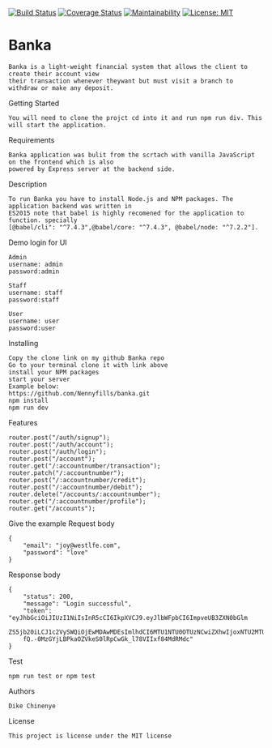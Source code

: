 [![Build Status](https://travis-ci.org/Nennyfills/banka.svg?branch=develop)](https://travis-ci.org/Nennyfills/banka)
[![Coverage Status](https://coveralls.io/repos/github/Nennyfills/banka/badge.svg?branch=develop&service=github)](https://coveralls.io/github/Nennyfills/banka?branch=develop)
[![Maintainability](https://api.codeclimate.com/v1/badges/5ff27e94e53e0f0c3fd7/maintainability)](https://codeclimate.com/github/Nennyfills/banka/maintainability)
[![License: MIT](https://img.shields.io/badge/License-MIT-yellow.svg)](https://opensource.org/licenses/MIT)

# Banka 
````
Banka is a light-weight financial system that allows the client to create their account view 
their transaction whenever theywant but must visit a branch to withdraw or make any deposit.
````
Getting Started
````
You will need to clone the projct cd into it and run npm run div. This will start the application.
````

Requirements
```
Banka application was bulit from the scrtach with vanilla JavaScript on the frontend which is also
powered by Express server at the backend side.
```
Description
````
To run Banka you have to install Node.js and NPM packages. The application backend was written in
ES2015 note that babel is highly recomened for the application to function. specially 
[@babel/cli": "^7.4.3",@babel/core: "^7.4.3", @babel/node: "^7.2.2"].
````
Demo login for UI
````
Admin
username: admin
password:admin

Staff
username: staff
password:staff

User
username: user
password:user

````
Installing
````
Copy the clone link on my github Banka repo
Go to your terminal clone it with link above
install your NPM packages
start your server
Example below:
https://github.com/Nennyfills/banka.git
npm install
npm run dev
````

Features
```
router.post("/auth/signup");
router.post("/auth/account");
router.post("/auth/login");
router.post("/account");
router.get("/:accountnumber/transaction");
router.patch("/:accountnumber");
router.post("/:accountnumber/credit");
router.post("/:accountnumber/debit");
router.delete("/accounts/:accountnumber");
router.get("/:accountnumber/profile");
router.get("/accounts");
```

Give the example
Request body
```
{
	"email": "joy@westlfe.com",
	"password": "love"
}
```
Response body
```
{
    "status": 200,
    "message": "Login successful",
    "token": "eyJhbGciOiJIUzI1NiIsInR5cCI6IkpXVCJ9.eyJlbWFpbCI6ImpveUB3ZXN0bGlm
    ZS5jb20iLCJ1c2VySWQiOjEwMDAwMDEsImlhdCI6MTU1NTU0OTUzNCwiZXhwIjoxNTU2MTU0MzM0
    fQ.-0MzGYjLBPkaOZVkeS0lRpCwGk_l78VIIxf84MdRMdc"
}
```
Test
```
npm run test or npm test

```

Authors
```
Dike Chinenye 
```

License
```
This project is license under the MIT license

```




